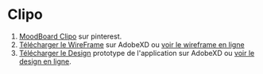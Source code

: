 # Clipo

1. [MoodBoard Clipo](https://www.pinterest.fr/m_akd/clipo_moodboard/) sur pinterest.
2. [Télécharger le WireFrame](url) sur AdobeXD ou [voir le wireframe en ligne](url)
3. [Télécharger le Design](url) prototype de l'application sur AdobeXD ou [voir le design en ligne](url).
